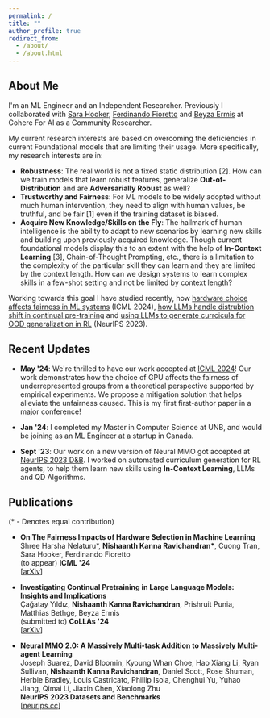 ```yaml
---
permalink: /
title: ""
author_profile: true
redirect_from: 
  - /about/
  - /about.html
---
```


## About Me

I'm an ML Engineer and an Independent Researcher. Previously I collaborated with [Sara Hooker](https://scholar.google.com/citations?user=2xy6h3sAAAAJ&hl=en), [Ferdinando Fioretto](https://scholar.google.com/citations?user=ASf9Q04AAAAJ&hl=en) and [Beyza Ermis](https://scholar.google.com/citations?user=v2cMiCAAAAAJ&hl=en) at Cohere For AI as a Community Researcher. 

My current research interests are based on overcoming the deficiencies in current Foundational models that are limiting their usage. More specifically, my research interests are in:

- **Robustness**: The real world is not a fixed static distribution [2]. How can we train models that learn robust features, generalize **Out-of-Distribution** and are **Adversarially Robust** as well?
- **Trustworthy and Fairness**: For ML models to be widely adopted without much human intervention, they need to align with human values, be truthful, and be fair [1] even if the training dataset is biased.
- **Acquire New Knowledge/Skills on the Fly**: The hallmark of human intelligence is the ability to adapt to new scenarios by learning new skills and building upon previously acquired knowledge. Though current foundational models display this to an extent with the help of **In-Context Learning** [3], Chain-of-Thought Prompting, etc., there is a limitation to the complexity of the particular skill they can learn and they are limited by the context length. How can we design systems to learn complex skills in a few-shot setting and not be limited by context length?

Working towards this goal I have studied recently, how [hardware choice affects fairness in ML systems](https://arxiv.org/abs/2312.03886) (ICML 2024), [how LLMs handle distrubtion shift in continual pre-training](https://arxiv.org/abs/2402.17400) and [using LLMs to generate currcicula for OOD generalization in RL](https://proceedings.neurips.cc/paper_files/paper/2023/file/9ca22870ae0ba55ee50ce3e2d269e5de-Paper-Datasets_and_Benchmarks.pdf) (NeurIPS 2023).


## Recent Updates

- **May '24**: We're thrilled to have our work accepted at [ICML 2024](https://icml.cc/Conferences/2024/CallForPapers)! Our work demonstrates how the choice of GPU affects the fairness of underrepresented groups from a theoretical perspective supported by empirical experiments. We propose a mitigation solution that helps alleviate the unfairness caused. This is my first first-author paper in a major conference!

- **Jan '24**: I completed my Master in Computer Science at UNB, and would be joining as an ML Engineer at a startup in Canada.

- **Sept '23**: Our work on a new version of Neural MMO got accepted at [NeurIPS 2023 D&B](https://neurips.cc/virtual/2023/poster/73652). I worked on automated curriculum generation for RL agents, to help them learn new skills using **In-Context Learning**, LLMs and QD Algorithms. 

## Publications
(* - Denotes equal contribution)
- **On The Fairness Impacts of Hardware Selection in Machine Learning** \
    Shree Harsha Nelaturu\*, **Nishaanth Kanna Ravichandran\***, Cuong Tran, Sara Hooker, Ferdinando Fioretto \
    (to appear) **ICML '24** \
    [[arXiv](https://arxiv.org/abs/2312.03886)]

- **Investigating Continual Pretraining in Large Language Models: Insights and Implications** \
    Çağatay Yıldız, **Nishaanth Kanna Ravichandran**, Prishruit Punia, Matthias Bethge, Beyza Ermis \
    (submitted to) **CoLLAs '24** \
    [[arXiv](https://arxiv.org/abs/2402.17400)]  

- **Neural MMO 2.0: A Massively Multi-task Addition to Massively Multi-agent Learning** \
    Joseph Suarez, David Bloomin, Kyoung Whan Choe, Hao Xiang Li, Ryan Sullivan, **Nishaanth Kanna Ravichandran**, Daniel Scott, Rose Shuman, Herbie Bradley, Louis Castricato, Phillip Isola, Chenghui Yu, Yuhao Jiang, Qimai Li, Jiaxin Chen, Xiaolong Zhu \
    **NeurIPS 2023 Datasets and Benchmarks** \
    [[neurips.cc](https://proceedings.neurips.cc/paper_files/paper/2023/hash/9ca22870ae0ba55ee50ce3e2d269e5de-Abstract-Datasets_and_Benchmarks.html)]
